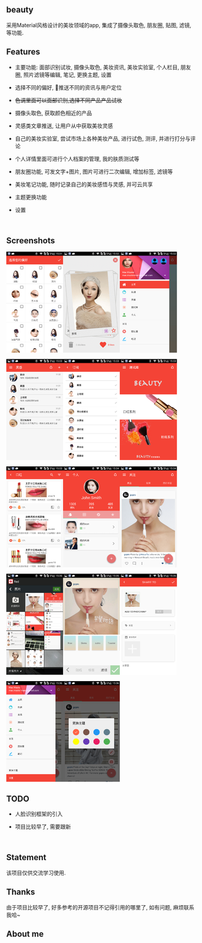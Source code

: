 ## beauty

采用Material风格设计的美妆领域的app, 集成了摄像头取色, 朋友圈, 贴图, 滤镜, 等功能. 



## Features

- 主要功能: 面部识别试妆, 摄像头取色, 美妆资讯, 美妆实验室, 个人栏目, 朋友圈, 照片滤镜等编辑, 笔记, 更换主题, 设置
  
- 选择不同的偏好, 推送不同的资讯与用户定位
  
- ~~色调里面可以面部识别,选择不同产品产品试妆~~
  
- 摄像头取色, 获取颜色相近的产品
  
- 灵感类文章推送, 让用户从中获取美妆灵感
  
- 自己的美妆实验室, 尝试市场上各种美妆产品, 进行试色, 测评, 并进行打分与评论
  
- 个人详情里面可进行个人档案的管理, 我的肤质测试等
  
- 朋友圈功能, 可发文字+图片, 图片可进行二次编辑, 增加标签, 滤镜等
  
- 美妆笔记功能, 随时记录自己的美妆感悟与灵感, 并可云共享
  
- 主题更换功能
  
- 设置
  
  ​

## Screenshots

<a href="art/00.png"><img src="Screenshots/Screenshot_2016-11-10-15-31-58.png" width="30%"/></a><a href="art/00.png"><img src="Screenshots/Screenshot_2016-11-10-15-32-04.png" width="30%"/></a><a href="art/00.png"><img src="Screenshots/Screenshot_2016-11-10-15-32-27.png" width="30%"/></a>

<a href="art/00.png"><img src="Screenshots/Screenshot_2016-11-10-15-33-03.png" width="30%"/></a><a href="art/00.png"><img src="Screenshots/Screenshot_2016-11-10-15-33-12.png" width="30%"/></a><a href="art/00.png"><img src="Screenshots/Screenshot_2016-11-10-15-33-22.png" width="30%"/></a>

<a href="art/00.png"><img src="Screenshots/Screenshot_2016-11-10-15-33-29.png" width="30%"/></a><a href="art/00.png"><img src="Screenshots/Screenshot_2016-11-10-15-34-18.png" width="30%"/></a><a href="art/00.png"><img src="Screenshots/Screenshot_2016-11-10-15-34-34.png" width="30%"/></a>

<a href="art/00.png"><img src="Screenshots/Screenshot_2016-11-10-15-35-04.png" width="30%"/></a><a href="art/00.png"><img src="Screenshots/Screenshot_2016-11-10-15-35-51.png" width="30%"/></a><a href="art/00.png"><img src="Screenshots/Screenshot_2016-11-10-15-35-59.png" width="30%"/></a>

<a href="art/00.png"><img src="Screenshots/Screenshot_2016-11-10-15-36-39.png" width="30%"/></a><a href="art/00.png"><img src="Screenshots/Screenshot_2016-11-10-15-36-45.png" width="30%"/></a>



## TODO

- 人脸识别框架的引入
  
- 项目比较早了, 需要跟新
  
  ​

## Statement

该项目仅供交流学习使用.



## Thanks

由于项目比较早了, 好多参考的开源项目不记得引用的哪里了, 如有问题, 麻烦联系我哈~



## About me

[kkooff114 blog​]: http://blog.loujiwei.cn	"kkooff114`blog"

